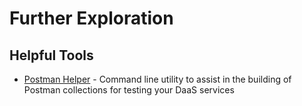 # Further Exploration

## Helpful Tools

* [Postman Helper](https://github.com/dsietz/daas-sdk/blob/master/examples/postman-helper.rs) - Command line utility to assist in the building of Postman collections for testing your DaaS services

